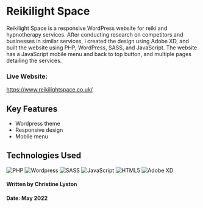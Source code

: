 # Reikilight Space

Reikilight Space is a responsive WordPress website for reiki and hypnotherapy services. After conducting 
research on competitors and businesses in similar services, I created the design using Adobe XD, and built the 
website using PHP, WordPress, SASS, and JavaScript. The website has a JavaScript mobile menu and back to top button, and multiple pages detailing the services. 

### Live Website:
https://www.reikilightspace.co.uk/

## Key Features

- Wordpress theme
- Responsive design
- Mobile menu

## Technologies Used

![PHP](https://img.shields.io/badge/-PHP-blueviolet) ![Wordpress](https://img.shields.io/badge/-WordPress-informational) ![SASS](https://img.shields.io/badge/-SASS-ff69b4) ![JavaScript](https://img.shields.io/badge/-JavaScript-orange) ![HTML5](https://img.shields.io/badge/-HTML5-orange) ![Adobe XD](https://img.shields.io/badge/-Adobe%20XD-blueviolet)

#### Written by Christine Lyston
#### Date: May 2022
